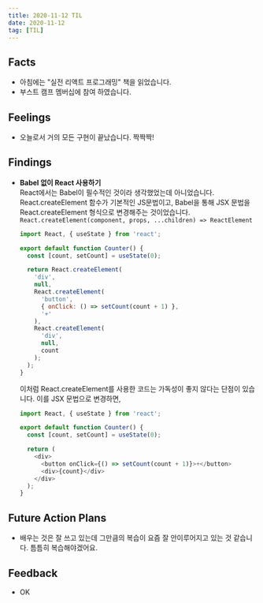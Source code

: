 ```yaml
---
title: 2020-11-12 TIL
date: 2020-11-12
tag: [TIL]
---
```


## Facts

- 아침에는 "실전 리액트 프로그래밍" 책을 읽었습니다.
- 부스트 캠프 멤버십에 참여 하였습니다.

## Feelings

- 오늘로서 거의 모든 구현이 끝났습니다. 짝짝짝!

## Findings

- **Babel 없이 React 사용하기**  
  React에서는 Babel이 필수적인 것이라 생각했었는데 아니었습니다. React.createElement 함수가 기본적인 JS문법이고, Babel을 통해 JSX 문법을 React.createElement 형식으로 변경해주는 것이었습니다.  
  `React.createElement(component, props, ...children) => ReactElement`

    ```js
    import React, { useState } from 'react';

    export default function Counter() {
      const [count, setCount] = useState(0);

      return React.createElement(
        'div',
        null,
        React.createElement(
          'button',
          { onClick: () => setCount(count + 1) },
          '+'
        ),
        React.createElement(
          'div',
          null,
          count
        );
      );
    }
    ```

    이처럼 React.createElement를 사용한 코드는 가독성이 좋지 않다는 단점이 있습니다. 이를 JSX 문법으로 변경하면,

    ```js
    import React, { useState } from 'react';

    export default function Counter() {
      const [count, setCount] = useState(0);

      return (
        <div>
          <button onClick={() => setCount(count + 1)}>+</button>
          <div>{count}</div>
        </div>
      );
    }
    ```

## Future Action Plans

- 배우는 것은 잘 쓰고 있는데 그만큼의 복습이 요즘 잘 안이루어지고 있는 것 같습니다. 틈틈히 복습해야겠어요.

## Feedback

- OK

